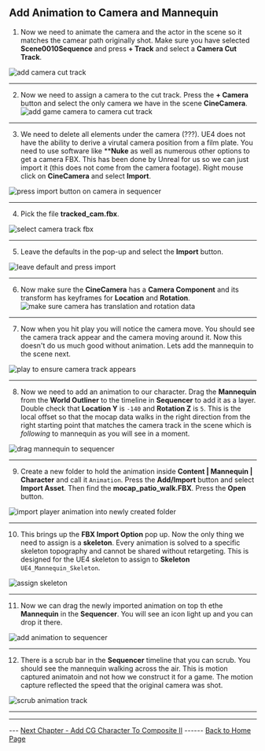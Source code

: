 ## Add Animation to Camera and Mannequin

1.  Now we need to animate the camera and the actor in the scene so it matches the camear path originally shot.  Make sure you have selected **Scene0010Sequence** and press **+ Track** and select a **Camera Cut Track**.

![add camera cut track](../images/addCameraCutTrack.jpg)

***

2.  Now we need to assign a camera to the cut track.  Press the **+ Camera** button and select the only camera we have in the scene **CineCamera**.
![add game camera to camera cut track](../images/addCameraToCuts.jpg)

***

3.  We need to delete all elements under the camera (???).  UE4 does not have the ability to derive a virutal camera position from a film plate.  You need to use software like ****Nuke** as well as numerous other options to get a camera FBX.  This has been done by Unreal for us so we can just import it (this does not come from the camera footage).  Right mouse click on **CineCamera** and select **Import**.


![press import button on camera in sequencer](../images/pressImportButtonForCamTrack.jpg)

***

4. Pick the file **tracked_cam.fbx**.

![select camera track fbx](../images/trackedCamFBX.jpg)

***

5.  Leave the defaults in the pop-up and select the **Import** button.

![leave default and press import](../images/leaveDefaultImport.jpg)


***

6.  Now make sure the **CineCamera** has a **Camera Component** and its transform has keyframes for **Location** and **Rotation**.
![make sure camera has translation and rotation data](../images/translationAndRotationCamTrack.jpg)

***

7.  Now when you hit play you will notice the camera move.  You should see the camera track appear and the camera moving around it.  Now this doesn't do us much good without animation.  Lets add the mannequin to the scene next.

![play to ensure camera track appears](../images/playCameraTrack.jpg)

***

8. Now we need to add an animation to our character.  Drag the **Mannequin** from the **World Outliner** to the timeline in **Sequencer** to add it as a layer.  Double check that **Location Y** is `-140` and **Rotation Z** is `5`. This is the local offset so that the mocap data walks in the right direction from the right starting point that matches the camera track in the scene which is *following* to mannequin as you will see in a moment.

![drag mannequin to sequencer](../images/dragManneqToSeq.jpg)

***

9.  Create a new folder to hold the animation inside **Content | Mannequin | Character** and call it `Animation`.  Press the **Add/Import** button and select **Import Asset**.  Then find the **mocap_patio_walk.FBX**.  Press the **Open** button.

![import player animation into newly created folder](../images/importManAni.jpg)

***

10. This brings up the **FBX Import Option** pop up.  Now the only thing we need to assign is a **skeleton**.  Every animation is solved to a specific skeleton topography and cannot be shared without retargeting.  This is designed for the UE4 skeleton to assign to **Skeleton** `UE4_Mannequin_Skeleton`.

![assign skeleton](../images/assignSkeleton.jpg)

***

11.  Now we can drag the newly imported animation on top th ethe **Mannequin** in the **Sequencer**.  You will see an icon light up and you can drop it there.

![add animation to sequencer](../images/addAnimToSkeleton.jpg)

***

12.  There is a scrub bar in the **Sequencer** timeline that you can scrub.  You should see the mannequin walking across the air.  This is motion captured animatoin and not how we construct it for a game.  The motion capture reflected the speed that the original camera was shot.

![scrub animation track](../images/scrubAnimationTrack.jpg)

***













***

--- [Next Chapter - Add CG Character To Composite II](../cg_character_ii/README.md) ------ [Back to Home Page](../README.md)